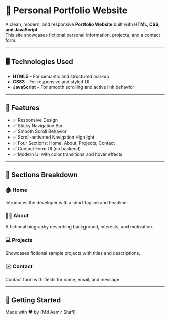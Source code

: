 # 💼 Personal Portfolio Website

A clean, modern, and responsive **Portfolio Website** built with **HTML, CSS, and JavaScript**.  
This site showcases fictional personal information, projects, and a contact form.


---

## 🖥️ Technologies Used

- **HTML5** – For semantic and structured markup
- **CSS3** – For responsive and styled UI
- **JavaScript** – For smooth scrolling and active link behavior



---

## 📌 Features

- ✅ Responsive Design
- ✅ Sticky Navigation Bar
- ✅ Smooth Scroll Behavior
- ✅ Scroll-activated Navigation Highlight
- ✅ Four Sections: Home, About, Projects, Contact
- ✅ Contact Form UI (no backend)
- ✅ Modern UI with color transitions and hover effects

---

## 🔧 Sections Breakdown

### 🏠 Home
Introduces the developer with a short tagline and headline.

### 🙋‍♂️ About
A fictional biography describing background, interests, and motivation.

### 💻 Projects
Showcases fictional sample projects with titles and descriptions.

### ✉️ Contact
Contact form with fields for name, email, and message.

---

## 🚀 Getting Started

Made with ❤️ by [Md Aamir Shafi]


